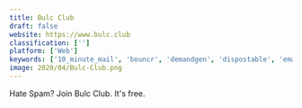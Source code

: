 ```yaml
---
title: Bulc Club
draft: false 
website: https://www.bulc.club
classification: ['']
platform: ['Web']
keywords: ['10_minute_mail', 'bouncr', 'demandgen', 'dispostable', 'email_magpie', 'guerrilla_mail', 'mvf_global', 'maildrop', 'mailinator', 'multiview', 'objectiveminds', 'spamgourmet', 'strategicdb', 'yopmail']
image: 2020/04/Bulc-Club.png
---
```

Hate Spam? Join Bulc Club. It's free.